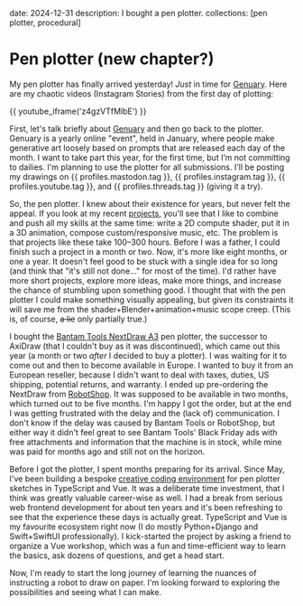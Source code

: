 date: 2024-12-31
description: I bought a pen plotter.
collections: [pen plotter, procedural]

Pen plotter (new chapter?)
==========================

My pen plotter has finally arrived yesterday! _Just_ in time for [Genuary][]. Here are my chaotic videos (Instagram Stories) from the first day of plotting:

{{ youtube_iframe('z4gzVTfMlbE') }}

First, let's talk briefly about [Genuary][] and then go back to the plotter. Genuary is a yearly online "event", held in January, where people make generative art loosely based on prompts that are released each day of the month. I want to take part this year, for the first time, but I’m not committing to dailies. I'm planning to use the plotter for all submissions. I'll be posting my drawings on {{ profiles.mastodon.tag }}, {{ profiles.instagram.tag }}, {{ profiles.youtube.tag }}, and {{ profiles.threads.tag }} (giving it a try).

So, the pen plotter. I knew about their existence for years, but never felt the appeal. If you look at my recent [projects](/), you'll see that I like to combine and push all my skills at the same time: write a 2D compute shader, put it in a 3D animation, compose custom/responsive music, etc. The problem is that projects like these take 100–300 hours. Before I was a father, I could finish such a project in a month or two. Now, it's more like eight months, or one a year. It doesn't feel good to be stuck with a single idea for so long (and think that "it's still not done..." for most of the time). I'd rather have more short projects, explore more ideas, make more things, and increase the chance of stumbling upon something good. I thought that with the pen plotter I could make something visually appealing, but given its constraints it will save me from the shader+Blender+animation+music scope creep. (This is, of course, <strike>a lie</strike> only partially true.)

I bought the [Bantam Tools NextDraw A3][NextDraw] pen plotter, the successor to AxiDraw (that I couldn't buy as it was discontinued), which came out this year (a month or two _after_ I decided to buy a plotter). I was waiting for it to come out and then to become available in Europe. I wanted to buy it from an European reseller, because I didn't want to deal with taxes, duties, US shipping, potential returns, and  warranty. I ended up pre-ordering the NextDraw from [RobotShop][]. It was supposed to be available in two months, which turned out to be five months. I'm happy I got the order, but at the end I was getting frustrated with the delay and the (lack of) communication. I don't know if the delay was caused by Bantam Tools or RobotShop, but either way it didn't feel great to see Bantam Tools' Black Friday ads with free attachments and information that the machine is in stock, while mine was paid for months ago and still not on the horizon.

Before I got the plotter, I spent months preparing for its arrival. Since May, I've been building a bespoke [creative coding environment][Construct] for pen plotter sketches in TypeScript and Vue. It was a deliberate time investment, that I think was greatly valuable career-wise as well. I had a break from serious web frontend development for about ten years and it's been refreshing to see that the experience these days is actually great. TypeScript and Vue is my favourite ecosystem right now (I do mostly Python+Django and Swift+SwiftUI professionally). I kick-started the project by asking a friend to organize a Vue workshop, which was a fun and time-efficient way to learn the basics, ask dozens of questions, and get a head start.

Now, I'm ready to start the long journey of learning the nuances of instructing a robot to draw on paper. I'm looking forward to exploring the possibilities and seeing what I can make.

  [Genuary]: https://genuary.art/
  [NextDraw]: https://store.bantamtools.com/products/bantam-tools-nextdraw-1117
  [RobotShop]: https://eu.robotshop.com
  [Construct]: https://vis.social/@narf/113430319368625974
